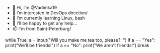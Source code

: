 - 👋 Hi, I’m @Vadimka19
- 👀 I’m interested in DevOps direction/
- 🌱 I’m currently learning Linux, bash
- 💞️ I'll be happy to get any help...
- 📫 I'm from Saint-Peterburg/

while True:
    a = input("Will you make me tea too, please?: ")
    if a == "Yes":
        print("We'll be friends!")
    if a  == "No":
        print("We aren't friends!")
        break
